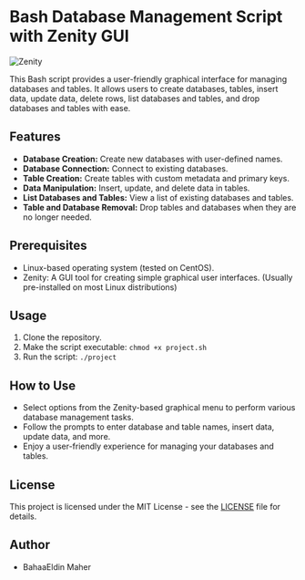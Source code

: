 # Bash Database Management Script with Zenity GUI

![Zenity](https://img.shields.io/badge/Zenity-GUI-blue)

This Bash script provides a user-friendly graphical interface for managing databases and tables. It allows users to create databases, tables, insert data, update data, delete rows, list databases and tables, and drop databases and tables with ease.

## Features

- **Database Creation:** Create new databases with user-defined names.
- **Database Connection:** Connect to existing databases.
- **Table Creation:** Create tables with custom metadata and primary keys.
- **Data Manipulation:** Insert, update, and delete data in tables.
- **List Databases and Tables:** View a list of existing databases and tables.
- **Table and Database Removal:** Drop tables and databases when they are no longer needed.

## Prerequisites

- Linux-based operating system (tested on CentOS).
- Zenity: A GUI tool for creating simple graphical user interfaces. (Usually pre-installed on most Linux distributions)

## Usage

1. Clone the repository.
2. Make the script executable: `chmod +x project.sh`
3. Run the script: `./project`

## How to Use

- Select options from the Zenity-based graphical menu to perform various database management tasks.
- Follow the prompts to enter database and table names, insert data, update data, and more.
- Enjoy a user-friendly experience for managing your databases and tables.

## License

This project is licensed under the MIT License - see the [LICENSE](LICENSE) file for details.

## Author

- BahaaEldin Maher
